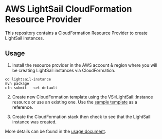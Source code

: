 # AWS LightSail CloudFormation Resource Provider

This repository contains a CloudFormation Resource Provider to create LightSail instances.

## Usage

1. Install the resource provider in the AWS account & region where you will be creating LightSail instances via CloudFormation.
```
cd lightsail-instance
mvn package
cfn submit --set-default
```

2. Create new CloudFormation template using the VS::LightSail::Instance resource or use an existing one.  Use the [sample template](https://github.com/vinayselvaraj/aws-cloudformation-resource-providers-lightsail/blob/master/lightsail-instance/sample.yaml) as a reference.

3. Create the CloudFormation stack then check to see that the LightSail instance was created.

More details can be found in the [usage document](https://github.com/vinayselvaraj/aws-cloudformation-resource-providers-lightsail/blob/master/lightsail-instance/docs/README.md).